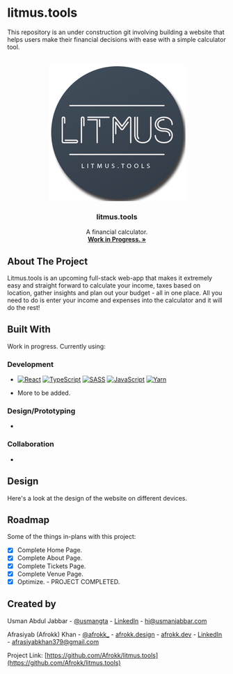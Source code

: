 # litmus.tools

This repository is an under construction git involving building a website that helps users make their financial decisions with ease with a simple calculator tool.

<br />
<div align="center">
  <a href="https://github.com/Afrokk/litmus.tools">
    <img src="images/clip.png" alt="Logo" width="315" height="315">
  </a>

  <h3 align="center">litmus.tools</h3>

  <p align="center">
    A financial calculator. 
    <br />
    <a href="https://github.com/Afrokk/litmus.tools"><strong>Work in Progress. »</strong></a>
    <br />
  </p>
</div>

## About The Project

Litmus.tools is an upcoming full-stack web-app that makes it extremely easy and straight forward to calculate your income, taxes based on location, gather insights and plan out your budget - all in one place. All you need to do is enter your income and expenses into the calculator and it will do the rest!

## Built With
Work in progress. Currently using:

### Development
* [![React][React.com]][React-url]
[![TypeScript][TypeScript.com]][TypeScript-url]
[![SASS][SASS.com]][SASS-url]
[![JavaScript][JavaScript.com]][JavaScript-url]
[![Yarn][Yarn.com]][Yarn-url]

* More to be added.

### Design/Prototyping
* 

### Collaboration
* 

## Design
Here's a look at the design of the website on different devices.


## Roadmap
Some of the things in-plans with this project:

- [x] Complete Home Page.
- [x] Complete About Page. 
- [x] Complete Tickets Page.
- [x] Complete Venue Page. 
- [x] Optimize. - PROJECT COMPLETED.

## Created by

Usman Abdul Jabbar - [@usmangta](https://www.instagram.com/usmangta/) - [LinkedIn](https://www.linkedin.com/in/usman-abdul-jabbar/) - hi@usmanjabbar.com

Afrasiyab (Afrokk) Khan - [@afrokk_](https://www.instagram.com/afrokk_/) - [afrokk.design](https://afrokk.design/) - [afrokk.dev](https://afrokk.dev/) - [LinkedIn](https://www.linkedin.com/in/afrasiyab-k/) - afrasiyabkhan379@gmail.com

Project Link: [https://github.com/Afrokk/litmus.tools](https://github.com/Afrokk/litmus.tools)

[product-screenshot]: images/clip.jpg
[React.com]: https://img.shields.io/badge/React-20232A?style=for-the-badge&logo=react&logoColor=61DAFB
[React-url]: https://reactjs.org/
[TypeScript.com]: https://img.shields.io/badge/TypeScript-007ACC?style=for-the-badge&logo=typescript&logoColor=white
[TypeScript-url]: https://www.typescriptlang.org/
[SASS.com]: https://img.shields.io/badge/Sass-CC6699?style=for-the-badge&logo=sass&logoColor=white
[SASS-url]: https://sass-lang.com/
[JavaScript.com]: https://img.shields.io/badge/JavaScript-323330?style=for-the-badge&logo=javascript&logoColor=F7DF1E
[JavaScript-url]: https://en.wikipedia.org/wiki/JSX_(JavaScript)
[Yarn.com]: https://img.shields.io/badge/JavaScript-323330?style=for-the-badge&logo=javascript&logoColor=F7DF1E
[Yarn-url]: https://en.wikipedia.org/wiki/JSX_(JavaScript)
[Yarn.com]: https://img.shields.io/badge/JavaScript-323330?style=for-the-badge&logo=javascript&logoColor=F7DF1E
[Yarn-url]: https://yarnpkg.com/
[Yarn.com]: https://img.shields.io/badge/JavaScript-323330?style=for-the-badge&logo=javascript&logoColor=F7DF1E
[Yarn-url]: https://yarnpkg.com/
